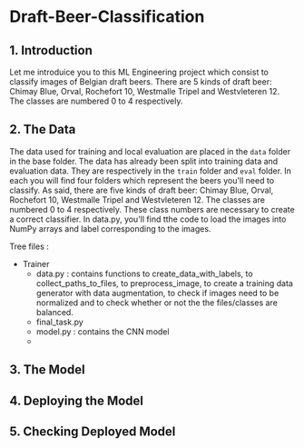 # Draft-Beer-Classification

## 1. Introduction

Let me introduice you to this ML Engineering project which consist to classify images of Belgian draft beers. 
There are 5 kinds of draft beer: Chimay Blue, Orval, Rochefort 10, Westmalle Tripel and Westvleteren 12. The classes are numbered 0 to 4 respectively. 


## 2. The Data

The data used for training and local evaluation are placed in the `data` folder in the base folder.
The data has already been split into training data and evaluation data. They are respectively in the `train` folder and `eval` folder. In each you will find four folders which represent the beers you'll need to classify. 
As said, there are five kinds of draft beer: Chimay Blue, Orval, Rochefort 10, Westmalle Tripel and Westvleteren 12. The classes are numbered 0 to 4 respectively. These class numbers are necessary to create a correct classifier. In data.py, you'll find tthe code to load the images into NumPy arrays and label corresponding to the images.


Tree files : 
* Trainer
  * data.py : contains functions to create_data_with_labels, to collect_paths_to_files, to preprocess_image, to create a training data generator with data augmentation, to check if images need to be normalized and to check whether or not the the files/classes are balanced. 
  * final_task.py
  * model.py : contains the CNN model
  * 



## 3. The Model
## 4. Deploying the Model
## 5. Checking Deployed Model
